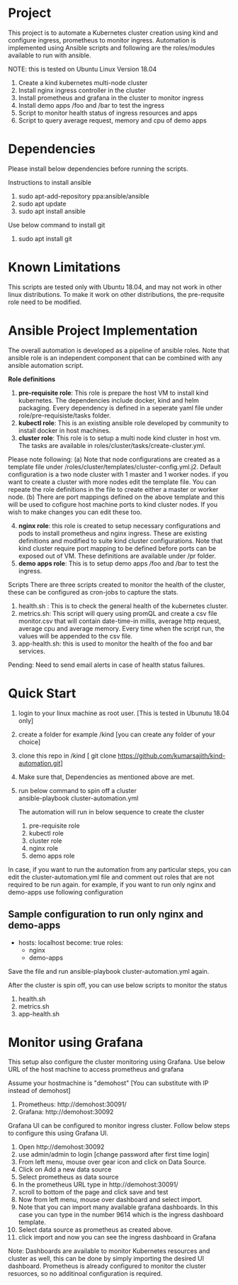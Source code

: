 # Project
This project is to automate a Kubernetes cluster creation using kind and configure ingress, prometheus to monitor ingress. Automation is implemented using Ansible scripts and following are the roles/modules available to run with ansible.

NOTE: this is  tested on Ubuntu Linux Version 18.04

1. Create a kind kubernetes multi-node  cluster
2. Install nginx ingress controller  in the  cluster
3. Install prometheus and grafana in the cluster to monitor ingress
4. Install demo apps /foo and /bar to test the ingress
5. Script  to monitor health status of ingress resources and apps
6. Script to query average request, memory and cpu of demo apps


# Dependencies
Please install below dependencies before running the scripts.

Instructions to  install  ansible 
1.  sudo apt-add-repository ppa:ansible/ansible
2.  sudo apt update
3.  sudo apt install ansible

Use below command  to install  git 
1. sudo apt install git

# Known Limitations
This scripts are tested only with Ubuntu 18.04, and may not work in other linux distributions. To make it work on other distributions, the pre-requsite role need to be modified.

# Ansible Project Implementation
The overall automation is developed as a pipeline of ansible roles. Note that ansible role is an independent component that can be combined with any ansible automation script.

**Role definitions**
1. **pre-requisite role**: This role is prepare the host VM to install kind kubernetes. The dependencies include docker, kind and helm packaging.
   Every dependency is defined in a seperate yaml file under role/pre-requisiste/tasks folder. 
2. **kubectl role**: This is an existing ansible role developed by community to install docker in host machines. 
3. **cluster role**: This role is to setup a multi node kind cluster in host vm. The tasks are available in roles/cluster/tasks/create-cluster.yml. 

Please note following:
   (a) Note that node configurations are created as a template file under /roles/cluster/templates/cluster-config.yml.j2. Default configuration is a two node cluster    with 1 master and 1 worker nodes. if you want to create a cluster with more nodes edit the template file. You can repeate the role definitions in the file to    create either a master or worker node. 
   (b) There are port mappings defined on the above template and this will be used to cofigure host machine ports to kind cluster nodes. If you wish to make changes you can edit these too.
   
4. **nginx role**: this role is created to setup necessary configurations and pods to install prometheus and nginx ingress. These are existing definitions and modified to suite kind cluster configurations. Note that kind cluster require port mapping to be defined before ports can be exposed out of VM. These definitions are available under /pr folder.
5. **demo apps role**: This is to setup demo apps /foo and /bar to test the ingress.

Scripts
There are three scripts created to monitor the health of the cluster, these can be configured as cron-jobs to capture the stats.

1. health.sh : This is to check the general health of the kubernetes cluster. 
2. metrics.sh: This script will query using promQL and create a csv file monitor.csv that will contain date-time-in millis, average http request, average cpu and average memory. Every time when the script run, the values will be appended to the csv file. 
3. app-health.sh: this is used to monitor the health of the foo and bar services. 

Pending:
Need to send email alerts in case of health status failures.

# Quick Start

1. login to your linux machine as root user. [This is tested in Ubunutu 18.04 only]
2. create  a folder for example /kind [you can  create any folder of your choice]
3. clone this repo in /kind [ git clone https://github.com/kumarsajith/kind-automation.git]
4. Make sure that, Dependencies as mentioned above are met.
5. run below command to spin off a cluster  
   ansible-playbook cluster-automation.yml
   
   The automation will run in below sequence to create the cluster
   1. pre-requisite role
   2. kubectl role
   3. cluster role
   4. nginx role
   5. demo apps role

In case, if you want to run the automation from any particular steps, you can edit the cluster-automation.yml file and comment out roles that are not required to be run again. for example, if you want to run only nginx and demo-apps use following configuration

Sample configuration to run only nginx and demo-apps
---

- hosts: localhost
  become: true
  roles:
    - nginx
    - demo-apps

Save the file and run ansible-playbook cluster-automation.yml again.

After the cluster is spin off, you can use below scripts to monitor the status
1. health.sh
2. metrics.sh
3. app-health.sh

# Monitor using Grafana
This setup also configure the cluster monitoring using Grafana. Use below URL of the host machine to access prometheus and grafana

Assume your hostmachine is "demohost" [You can substitute with IP instead of demohost]
1. Prometheus: http://demohost:30091/
2. Grafana: http://demohost:30092

Grafana UI can be configured to monitor ingress cluster. Follow below steps to configure this using Grafana UI.

1. Open http://demohost:30092
2. use admin/admin to login [change password after first time login]
3. From left menu, mouse over gear icon and click on Data Source. 
4. Click on Add a new data source
5. Select prometheus as data source
6. In the prometheus URL type in http://demohost:30091/
7. scroll to bottom of the page and click save and test
8. Now from left menu, mouse over dashboard and select import.
9. Note that you can import many available grafana dashboards. In this case you can type in the number 9614 which is the ingress dashboard template.
10. Select data source as prometheus as created above.
11. click import and now you can see the ingress dashboard in Grafana

Note: Dashboards are available to monitor Kubernetes resources and cluster as well, this can be done by simply importing the desired UI dashboard. Prometheus is already configured to monitor the cluster resuorces, so no additinoal configuration is required.

